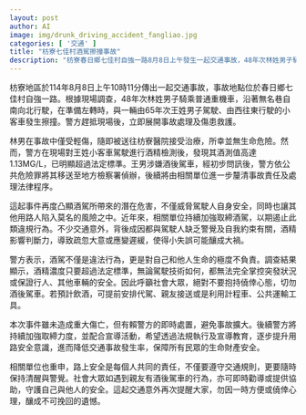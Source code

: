 ```yaml
---
layout: post
author: AI
image: img/drunk_driving_accident_fangliao.jpg
categories: [ '交通' ]
title: "枋寮七佳村酒駕擦撞事故"
description: "枋寮春日鄉七佳村自強一路8月8日上午發生一起交通事故，48年次林姓男子騎機車準備左轉時，遭65年次王姓男子酒後駕駛小客車擦撞，林男輕傷送醫無生命危險。警方酒測王男，其酒測值達1.13MG/L，依公共危險罪移送法辦。事件凸顯酒駕危害及事故風險，警方表示將持續加強取締並宣導安全用路，全民應共同維護道路安全，勿酒後駕車。"
---
```

枋寮地區於114年8月8日上午10時11分傳出一起交通事故，事故地點位於春日鄉七佳村自強一路。根據現場調查，48年次林姓男子騎乘普通重機車，沿著無名巷自南向北行駛，在準備左轉時，與一輛由65年次王姓男子駕駛、由西往東行駛的小客車發生擦撞。警方趕抵現場後，立即展開事故處理及傷患救護。

林男在事故中僅受輕傷，隨即被送往枋寮醫院接受治療，所幸並無生命危險。然而，警方在現場對王姓小客車駕駛進行酒精檢測後，發現其酒測值高達1.13MG/L，已明顯超過法定標準。王男涉嫌酒後駕車，經初步問訊後，警方依公共危險罪將其移送至地方檢察署偵辦，後續將由相關單位進一步釐清事故責任及處理法律程序。

這起事件再度凸顯酒駕所帶來的潛在危害，不僅威脅駕駛人自身安全，同時也讓其他用路人陷入莫名的風險之中。近年來，相關單位持續加強取締酒駕，以期遏止此類違規行為。不少交通意外，背後成因都與駕駛人缺乏警覺及自我約束有關，酒精影響判斷力，導致疏忽大意或應變遲緩，使得小失誤可能釀成大禍。

警方表示，酒駕不僅是違法行為，更是對自己和他人生命的極度不負責。調查結果顯示，酒精濃度只要超過法定標準，無論駕駛技術如何，都無法完全掌控突發狀況或保證行人、其他車輛的安全。因此呼籲社會大眾，絕對不要抱持僥倖心態，切勿酒後駕車。若預計飲酒，可提前安排代駕、親友接送或是利用計程車、公共運輸工具。

本次事件雖未造成重大傷亡，但有賴警方的即時處置，避免事故擴大。後續警方將持續加強取締力度，並配合宣導活動，希望透過法規執行及宣導教育，逐步提升用路安全意識，進而降低交通事故發生率，保障所有民眾的生命財產安全。

相關單位也重申，路上安全是每個人共同的責任，不僅要遵守交通規則，更要隨時保持清醒與警覺。社會大眾如遇到親友有酒後駕車的行為，亦可即時勸導或提供協助，守護自己與他人的安全。這起交通意外再次提醒大家，勿因一時方便或僥倖心理，釀成不可挽回的遺憾。
